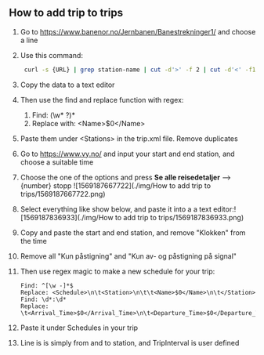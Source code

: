 ## How to add trip to trips

1. Go to https://www.banenor.no/Jernbanen/Banestrekninger1/ and choose a line

2. Use this command: 

   ```bash
    curl -s {URL} | grep station-name | cut -d'>' -f 2 | cut -d'<' -f1 | sed 's/&#248;/ø/g' | sed 's/&#229;/å/g' | sed 's/&#197;/Å/g' | sed 's/&#216;/Ø/g'
   ```

3. Copy the data to a text editor

4. Then use the find and replace function with regex:

   1. Find: (\w* ?)*
   2. Replace with: \<Name>$0\</Name>

5. Paste them under \<Stations> in the trip.xml file. Remove duplicates

6. Go to https://www.vy.no/ and input your start and end station, and choose a suitable time

7. Choose the one of the options and press **Se alle reisedetaljer** --> {number} stopp ![1569187667722](./img/How to add trip to trips/1569187667722.png)

8. Select everything like show below, and paste it into a a text editor:![1569187836933](./img/How to add trip to trips/1569187836933.png)

9. Copy and paste the start and end station, and remove "Klokken" from the time

10. Remove all "Kun påstigning" and "Kun av- og påstigning på signal"

11. Then use regex magic to make a new schedule for your trip:

    ```
    Find: ^[\w -]*$ 
    Replace: <Schedule>\n\t<Station>\n\t\t<Name>$0</Name>\n\t</Station>
    Find: \d*:\d*
    Replace: \t<Arrival_Time>$0</Arrival_Time>\n\t<Departure_Time>$0</Departure_Time>\n</Schedule>
    ```

12. Paste it under Schedules in your trip

13. Line is is simply from and to station, and TripInterval is user defined

